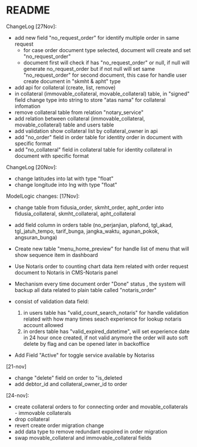 # README


ChangeLog [27Nov]:
* add new field "no_request_order" for identify multiple order in same request
    - for case order document type selected, document will create and set "no_request_order"
    - document first will check if has "no_request_order" or null, if null will generate no_request_order but if not null will set same "no_request_order" for second document, this case for handle user create document in "skmht & apht" type
* add api for collateral (create, list, remove)
* in collateral (immovable_collateral, movable_collateral) table, in "signed" field change type into string to store "atas nama" for collateral infomation
* remove collateral table from relation "notary_service"
* add relation between collateral (immovable_collateral, movable_collateral) table and users table
* add validation show collateral list by collateral_owner in api
* add "no_order" field in order table for identity order in document with specific format
* add "no_collateral" field in collateral table for identity collateral in document with specific format

ChangeLog [20Nov]:
* change latitudes into lat with type "float"
* change longitude into lng with type "float"

ModelLogic changes:
[17Nov]:
- change table from fidusia_order, skmht_order, apht_order into fidusia_collateral, skmht_collateral, apht_collateral
- add field column in orders table (no_perjanjian, plafond, tgl_akad, tgl_jatuh_tempo, tarif_bunga, jangka_waktu, agunan_pokok, angsuran_bunga)
- Create new table "menu_home_preview" for handle list of menu that will show sequence item in dashboard


- Use Notaris order to counting chart data item related with order request document to Notaris in CMS-Notaris panel
- Mechanism every time document order "Done" status , the system will backup all data related to plain table called "notaris_order"
- consist of validation data field:
    1. in users table has "valid_count_search_notaris" for handle validation related with how many times seach experience for lookup notaris account allowed
    2. in orders table has "valid_expired_datetime", will set experience date in 24 hour once created, if not valid anymore the order will auto soft delete by flag and can be opened later in backoffice
- Add Field "Active" for toggle service available by Notariss

[21-nov]
- change "delete" field on order to "is_deleted
- add debtor_id and collateral_owner_id to order

[24-nov]:
- create collateral orders to for connecting order and movable_collaterals - immovable collaterals
- drop collateral
- revert create order migration change
- add data type to remove redundant expoired in order migration
- swap movable_collateral and immovable_collateral fields